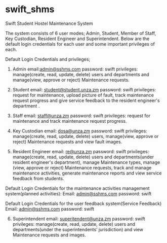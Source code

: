 # swift_shms
Swift Student Hostel Maintenance System

The system consists of 6 user modes; Admin, Student, Member of Staff, Key Custodian, Resident Engineer and Superintendent. Below are the default login credentials for each user and some important privileges of each.

Default Login Credentials and privileges;
1. Admin
email:admin@sshms.com
password: swift
privileges: manage(create, read, update, delete) users and departments and manage(view, approve or reject)  Maintenance requests.

2. Student
email: student@student.unza.zm
password: swift
privileges: request for maintenance, upload picture of fault, track maintenance request progress and give service feedback to the resident engineer's department .

3. Staff
email: staff@unza.zm
password: swift
privileges: request for maintenance and track maintenance request progress.

4. Key Custodian
email: dosa@unza.zm
password: swift
privileges: manage(create, read, update, delete) users, manage(view, approve or reject) Maintenance requests and view fault images. 

5. Resident Engineer
email: re@unza.zm
password: swift
privileges: manage(create, read, update, delete) users and departments(under resident engineer's department), manage Maintenance types, manage (view, approve or reject) Maintenance requests, track and manage maintenance activities, generate  maintenance reports and view service feedback from students.

Default Login Credentials for the maintenance activities management system(planned activities):
Email: admin@sshms.com
password: swift

Default Login Credentials for the user feedback system(Service Feedback)
Email: admin@sshms.com
password: swift

6. Superintendent
email: superitendent@unza.zm
password: swift
privileges:  manage(create, read, update, delete) users and departments(under the superintendents’ jurisdiction) and view Maintenance requests and images.
